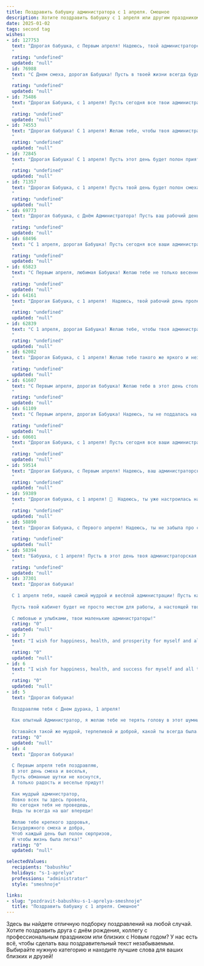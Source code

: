 ```yaml
---
title: Поздравить бабушку администратора с 1 апреля. Смешное
description: Хотите поздравить бабушку с 1 апреля или другим праздником? Наш ИИ создаст незабываемое поздравление, а вы обязательно выделитесь среди других.  
date: 2025-01-02
tags: second tag
wishes:
- id: 127753
  text: "Дорогая бабушка, с Первым апреля! Надеюсь, твой администраторский опыт поможет тебе не попасться на глупые шутки, а только разыгрывать всех сама! Желаю тебе дня, полного смеха, позитива и, конечно же, небольшого, но приятного беспорядка — ведь без него, какая же это первоапрельская шутка?  С праздником!
  "
  rating: "undefined"
  updated: "null"
- id: 76988
  text: "С Днем смеха, дорогая Бабушка! Пусть в твоей жизни всегда будет порядок, как в кабинете Администратора, и пусть все твои клиенты будут добрыми и милыми, как первоапрельские шутки! 😄
  "
  rating: "undefined"
  updated: "null"
- id: 75486
  text: "Дорогая Бабушка, с 1 апреля! Пусть сегодня все твои администраторские задумки будут воплощены в жизнь, а подчиненные — дисциплинированны и послушны, как маленькие цыплята! 😄
  "
  rating: "undefined"
  updated: "null"
- id: 74553
  text: "Дорогая бабушка! С 1 апреля! Желаю тебе, чтобы твоя администраторская жилка била ключом, и ты легко справлялась с любым рабочим \"фокусом\" - будь то внезапная проверка или нерадивый посетитель. Пусть твое чувство юмора будет острее любой шутки, а работоспособность - стабильнее, чем интернет в праздничный день! 🎉
  "
  rating: "undefined"
  updated: "null"
- id: 72845
  text: "Дорогая Бабушка! С 1 апреля! Пусть этот день будет полон приятных сюрпризов, а твоя администраторская жилка поможет тебе организовать самый веселый праздник! 😜
  "
  rating: "undefined"
  updated: "null"
- id: 71357
  text: "Дорогая Бабушка, с 1 апреля! Пусть твой день будет полон смеха, а в работе тебя ждут только приятные \"сюрпризы\" - от благодарных клиентов и понимающего начальства! 🎉
  "
  rating: "undefined"
  updated: "null"
- id: 69773
  text: "Дорогая бабушка, с Днём Администратора! Пусть ваш рабочий день будет таким же лёгким и приятным, как пух на первоапрельскую шутку! 🎉😂
  "
  rating: "undefined"
  updated: "null"
- id: 68496
  text: "С 1 апреля, дорогая Бабушка! Пусть сегодня все ваши администраторские решения будут настолько же мудрыми и справедливыми, как ваши бабушкины пироги! 😉
  "
  rating: "undefined"
  updated: "null"
- id: 65823
  text: "С Первым апреля, любимая Бабушка! Желаю тебе не только весеннего настроения, но и чтобы все твои \"администраторские\" решения были настолько же гениальными, как твой фирменный борщ! 😜
  "
  rating: "undefined"
  updated: "null"
- id: 64161
  text: "Дорогая Бабушка, с 1 апреля!  Надеюсь, твой рабочий день пролетит так же быстро, как ты оформляешь очереди в супермаркете. Пусть сегодня  все твои клиенты будут довольны, а ты - в отличном настроении!  😂
  "
  rating: "undefined"
  updated: "null"
- id: 62839
  text: "С 1 апреля, дорогая Бабушка! Желаю тебе, чтобы твоя администраторская смекалка в этот день била ключом, а все твои \"заказчики\" были довольны! Пусть твои \"клиенты\" будут послушными, а их \"заказы\" выполняются легко и быстро. 😉
  "
  rating: "undefined"
  updated: "null"
- id: 62082
  text: "Дорогая Бабушка, с 1 апреля! Желаю тебе такого же яркого и незабываемого дня, как твой административный талант,  —  чтобы каждый клиент был доволен,  а все дела решались легко и непринужденно,  словно ты управляешь не офисом,  а волшебным замком!
  "
  rating: "undefined"
  updated: "null"
- id: 61607
  text: "С Первым апреля, дорогая бабушка! Желаю тебе в этот день столько же позитива и оптимизма, сколько клиентов в твоём администраторском царстве! Пусть все проблемы решаются легко и быстро, как ты решаешь задачи своих посетителей. 😊
  "
  rating: "undefined"
  updated: "null"
- id: 61109
  text: "С Первым апреля, дорогая Бабушка! Надеюсь, ты не поддалась на очередную шутку, которую тебе подготовили твои шустрые подопечные. Ведь ты, как опытный администратор, умеешь отделять зерна от плевел! Желаю тебе море позитива, смеха и ярких впечатлений, чтобы каждый день был не менее захватывающим, чем День смеха!
  "
  rating: "undefined"
  updated: "null"
- id: 60601
  text: "Дорогая Бабушка, с 1 апреля! Пусть сегодня все ваши административные решения будут настолько же мудрыми и справедливыми, как и вы сама! 😉 А ещё желаем, чтобы у вас всегда были под рукой все необходимые \"папки\" и \"файлы\", особенно те, что с вкусными булочками и чаем! 😜
  "
  rating: "undefined"
  updated: "null"
- id: 59514
  text: "Дорогая Бабушка, с Первым апреля! Надеюсь, ваш администраторский талант сегодня не подведет, и вы не станете жертвой шутки, как та бабка, что в 1993 году поверила в лотерейный билет из газеты 😅 Желаю вам легкого дня,  пусть все планы осуществятся,  и пусть отпускной сезон  уже совсем скоро! 🤪
  "
  rating: "undefined"
  updated: "null"
- id: 59389
  text: "Дорогая бабушка, с 1 апреля! 🥳  Надеюсь, ты уже настроилась на веселые шутки и розыгрыши? А ты знаешь, что сегодня День Администратора? 😉 Пусть твоя жизнь будет столь же организованна и безупречна, как твой рабочий день! 😜
  "
  rating: "undefined"
  updated: "null"
- id: 58890
  text: "Дорогая Бабушка, с Первого апреля! Надеюсь, ты не забыла про свой главный рабочий инструмент - чувство юмора! Пусть твоя администраторская работа всегда будет простой и приятной, а клиенты - вежливыми и понимающими. С праздником, наша любимая \"Королева порядка\"!
  "
  rating: "undefined"
  updated: "null"
- id: 58394
  text: "Бабушка, с 1 апреля! Пусть в этот день твоя администраторская работа будет настолько легкой, что даже не придется трогать компьютер, а клиенты будут настолько милыми, что их можно будет использовать как живые плюшевые игрушки! 😊
  "
  rating: "undefined"
  updated: "null"
- id: 37301
  text: "Дорогая бабушка!
  
  С 1 апреля тебя, нашей самой мудрой и весёлой администрации! Пусть каждый день будет как твой рабочий день — наполнен смехом и хорошим настроением! Желаю, чтобы даже в самые трудные моменты ты умела находить повод для шутки, а каждая твоя “профессио-нальная” шутка становилась новым хитом среди родственников!
  
  Пусть твой кабинет будет не просто местом для работы, а настоящей творческой мастерской, где идеи рождаются как на конвейере! А все «коллеги» (внучки и внуки) всегда будут под рукой, готовы поддержать и помочь!
  
  С любовью и улыбками, твои маленькие администраторы!"
  rating: "0"
  updated: "null"
- id: 7
  text: "I wish for happiness, health, and prosperity for myself and all those I love.
  "
  rating: "0"
  updated: "null"
- id: 6
  text: "I wish for happiness, health, and success for myself and all those I love.
  "
  rating: "0"
  updated: "null"
- id: 5
  text: "Дорогая бабушка!
  
  Поздравляю тебя с Днем дурака, 1 апреля!
  
  Как опытный Администратор, я желаю тебе не терять голову в этот шумный праздник, обходить стороной все розыгрыши и сюрпризы. Пусть этот день будет наполнен только искренним смехом и весельем, а не глупыми шутками.
  
  Оставайся такой же мудрой, терпеливой и доброй, какой ты всегда была. С праздником!"
  rating: "0"
  updated: "null"
- id: 4
  text: "Дорогая бабушка!
  
  С Первым апреля тебя поздравляю,
  В этот день смеха и веселья,
  Пусть обманные шутки не коснутся,
  А только радость и веселье придут!
  
  Как мудрый администратор,
  Ловко всех ты здесь провела,
  Но сегодня тебя не проведешь,
  Ведь ты всегда на шаг впереди!
  
  Желаю тебе крепкого здоровья,
  Безудержного смеха и добра,
  Чтоб каждый день был полон сюрпризов,
  И чтобы жизнь была легка!"
  rating: "0"
  updated: "null"

selectedValues:
  recipients: "babushku"
  holidays: "s-1-aprelya"
  professions: "administrator"
  style: "smeshnoje"

links:
- slug: "pozdravit-babushku-s-1-aprelya-smeshnoje"
  title: "Поздравить бабушку с 1 апреля. Смешное"
---
```


Здесь вы найдете отличную подборку поздравлений на любой случай. 
Хотите поздравить друга с днём рождения, коллегу с профессиональным праздником или близких с Новым годом? У нас есть всё, чтобы сделать ваш поздравительный текст незабываемым. Выбирайте нужную категорию и находите лучшие слова для ваших близких и друзей!
